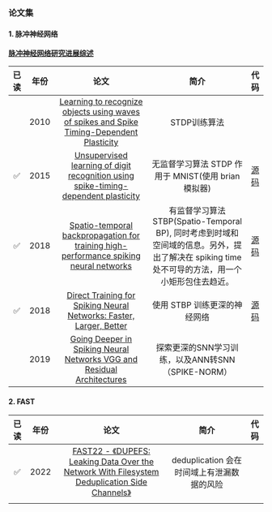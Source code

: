 ### 论文集

#### 1. 脉冲神经网络

[**脉冲神经网络研究进展综述**](http://kzyjc.cnjournals.com/html/2021/1/20210101.htm#b115)

| 已读  | 年份   | 论文                                                                                                                                                          | 简介                                                                                          | 代码                                                                                  |
|:---:|:----:|:-----------------------------------------------------------------------------------------------------------------------------------------------------------:|:-------------------------------------------------------------------------------------------:|:-----------------------------------------------------------------------------------:|
|     | 2010 | [Learning to recognize objects using waves of spikes and Spike Timing-Dependent Plasticity](https://ieeexplore.ieee.org/document/5596934)                   | STDP训练算法                                                                                    |                                                                                     |
| ✅   | 2015 | [Unsupervised learning of digit recognition using spike-timing-dependent plasticity](https://www.frontiersin.org/articles/10.3389/fncom.2015.00099/full)    | 无监督学习算法 STDP 作用于 MNIST(使用 brian 模拟器)                                                        | [源码](https://github.com/peter-u-diehl/stdp-mnist)                                   |
| ✅   | 2018 | [Spatio-temporal backpropagation for training high-performance spiking neural networks](https://www.frontiersin.org/articles/10.3389/fnins.2018.00331/full) | 有监督学习算法 STBP(Spatio-Temporal BP), 同时考虑到时域和空间域的信息。另外，提出了解决在 spiking time处不可导的方法，用一个小矩形包住去趋近。 | [源码](https://github.com/yjwu17/STBP-for-training-SpikingNN/tree/yjwu17-pytorch-snn) |
| ✅   | 2018 | [Direct Training for Spiking Neural Networks: Faster, Larger, Better](https://arxiv.org/abs/1809.05793)                                                     | 使用 STBP 训练更深的神经网络                                                                           | [源码](https://github.com/yjwu17/STBP-for-training-SpikingNN/tree/yjwu17-pytorch-snn) |
|     | 2019 | [Going Deeper in Spiking Neural Networks VGG and Residual Architectures](https://www.frontiersin.org/articles/10.3389/fnins.2019.00095/full)                | 探索更深的SNN学习训练，以及ANN转SNN（SPIKE-NORM）                                                          |                                                                                     |

#### 2. FAST

| 已读  | 年份   | 论文                                                                                                                                                         | 简介                           | 代码  |
|:---:|:----:|:----------------------------------------------------------------------------------------------------------------------------------------------------------:|:----------------------------:|:---:|
| ✅   | 2022 | [FAST22 - 《DUPEFS: Leaking Data Over the Network With Filesystem Deduplication Side Channels》](https://www.usenix.org/conference/fast22/presentation/bacs) | deduplication 会在时间域上有泄漏数据的风险 |     |
|     |      |                                                                                                                                                            |                              |     |
